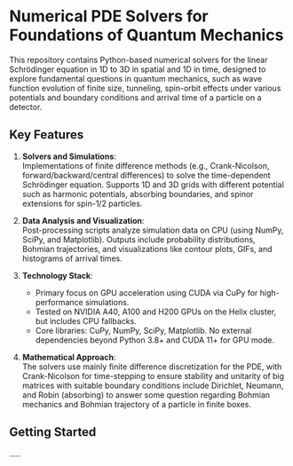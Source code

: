 

# Numerical PDE Solvers for Foundations of Quantum Mechanics

This repository contains Python-based numerical solvers for the linear Schrödinger equation in 1D to 3D in spatial and 1D in time, designed to explore fundamental questions in quantum mechanics, such as wave function evolution of finite size, tunneling, spin-orbit effects under various potentials and boundary conditions and arrival time of a particle on a detector.

## Key Features
1. **Solvers and Simulations**:  
   Implementations of finite difference methods (e.g., Crank-Nicolson, forward/backward/central differences) to solve the time-dependent Schrödinger equation. Supports 1D and 3D grids with different potential such as harmonic potentials, absorbing boundaries, and spinor extensions for spin-1/2 particles.

2. **Data Analysis and Visualization**:  
   Post-processing scripts analyze simulation data on CPU (using NumPy, SciPy, and Matplotlib). Outputs include probability distributions, Bohmian trajectories, and visualizations like contour plots, GIFs, and histograms of arrival times.

3. **Technology Stack**:  
   - Primary focus on GPU acceleration using CUDA via CuPy for high-performance simulations.  
   - Tested on NVIDIA A40, A100 and H200 GPUs on the Helix cluster, but includes CPU fallbacks.  
   - Core libraries: CuPy, NumPy, SciPy, Matplotlib. No external dependencies beyond Python 3.8+ and CUDA 11+ for GPU mode.

4. **Mathematical Approach**:  
   The solvers use mainly finite difference discretization for the PDE, with Crank-Nicolson for time-stepping to ensure stability and unitarity of big matrices with suitable boundary conditions include Dirichlet, Neumann, and Robin (absorbing) to answer some question regarding Bohmian mechanics and Bohmian trajectory of a particle in finite boxes.

## Getting Started

.....
